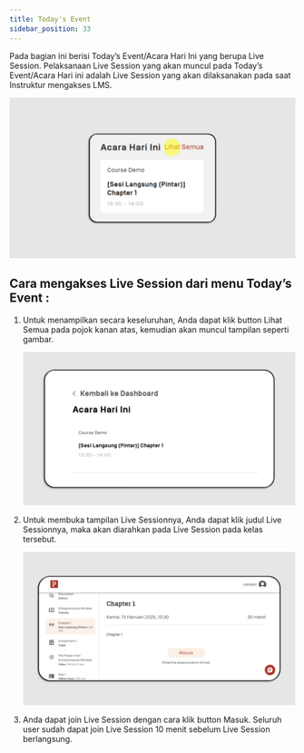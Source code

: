 ```yaml
---
title: Today's Event
sidebar_position: 33
---
```

Pada bagian ini berisi Today’s Event/Acara Hari Ini yang berupa Live Session. Pelaksanaan Live Session yang akan muncul pada Today’s Event/Acara Hari ini adalah Live Session yang akan dilaksanakan pada saat Instruktur mengakses LMS.

![](/img/today_s-skills-indo_1.png)

## Cara mengakses Live Session dari menu Today’s Event :

1. Untuk menampilkan secara keseluruhan, Anda dapat klik button Lihat Semua pada pojok kanan atas, kemudian akan muncul tampilan seperti gambar.

   ![](/img/today_s-skills-indo_2.png)
2. Untuk membuka tampilan Live Sessionnya, Anda dapat klik judul Live Sessionnya, maka akan diarahkan pada Live Session pada kelas tersebut.

   ![](/img/today_s-skills-indo_3.png)
3. Anda dapat join Live Session dengan cara klik button Masuk. Seluruh user sudah dapat join Live Session 10 menit sebelum Live Session berlangsung.
